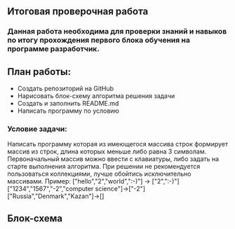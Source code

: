## Итоговая проверочная работа
### Данная работа необходима для проверки знаний и навыков по итогу прохождения первого блока обучения на программе разработчик.
## План работы:
* Создать репозиторий на GitHub
* Нарисовать блок-схему алгоритма решения задачи
* Создать и заполнить README.md
* Написать программу по условию
### Условие задачи:
Написать программу которая из имеющегося массива строк формирует массив из строк, 
длина которых меньше либо равна 3 символам. Первоначальный массив можно ввести с клавиатуры, либо задать на старте
выполнения алгоритма. При решении не рекомендуется пользоваться коллекциями, лучше обойтись исключительно массивами.
Пример:
["hello","2","world",":-)"] -> ["2",":-)"]
["1234","1567","-2","computer science"]->["-2"]
["Russia","Denmark","Kazan"]->[]

## Блок-схема
